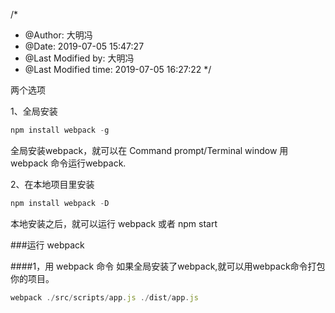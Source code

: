 /*
 * @Author: 大明冯 
 * @Date: 2019-07-05 15:47:27 
 * @Last Modified by: 大明冯
 * @Last Modified time: 2019-07-05 16:27:22
 */

两个选项

1、全局安装
```javascript
npm install webpack -g
```

全局安装webpack，就可以在 Command prompt/Terminal window 用 webpack 命令运行webpack.


2、在本地项目里安装
```javascript
npm install webpack -D
```

本地安装之后，就可以运行 webpack 或者 npm start


###运行 webpack

####1，用 webpack 命令
如果全局安装了webpack,就可以用webpack命令打包你的项目。

```javascript
webpack ./src/scripts/app.js ./dist/app.js
```